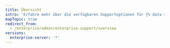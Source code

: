 ```yaml
---
title: Übersicht
intro: 'Erfahre mehr über die verfügbaren Supportoptionen für {% data variables.product.prodname_ghe_server %}.'
mapTopic: true
redirect_from:
  - /enterprise/admin/enterprise-support/overview
versions:
  enterprise-server: '*'
---
```


